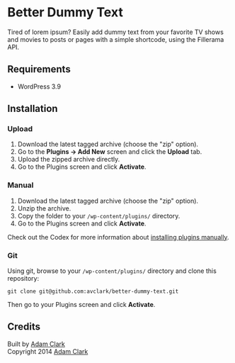 # Better Dummy Text

Tired of lorem ipsum? Easily add dummy text from your favorite TV shows and movies to posts or pages with a simple shortcode, using the Fillerama API.

## Requirements
 * WordPress 3.9

## Installation

### Upload

1. Download the latest tagged archive (choose the "zip" option).
2. Go to the __Plugins -> Add New__ screen and click the __Upload__ tab.
3. Upload the zipped archive directly.
4. Go to the Plugins screen and click __Activate__.

### Manual

1. Download the latest tagged archive (choose the "zip" option).
2. Unzip the archive.
3. Copy the folder to your `/wp-content/plugins/` directory.
4. Go to the Plugins screen and click __Activate__.

Check out the Codex for more information about [installing plugins manually](http://codex.wordpress.org/Managing_Plugins#Manual_Plugin_Installation).

### Git

Using git, browse to your `/wp-content/plugins/` directory and clone this repository:

`git clone git@github.com:avclark/better-dummy-text.git`

Then go to your Plugins screen and click __Activate__.


## Credits

Built by [Adam Clark](https://twitter.com/avclark)  
Copyright 2014 [Adam Clark](http://www.avclark.com/)